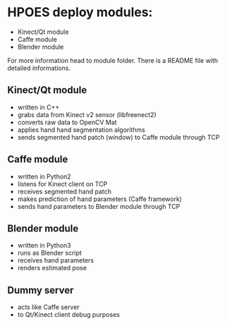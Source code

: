 # HPOES deploy modules:

- Kinect/Qt module
- Caffe module
- Blender module

For more information head to module folder. There is a README file with detailed informations.

## Kinect/Qt module

- written in C++
- grabs data from Kinect v2 sensor (libfreenect2)
- converts raw data to OpenCV Mat
- applies hand hand segmentation algorithms
- sends segmented hand patch (window) to Caffe module through TCP

## Caffe module

- written in Python2
- listens for Kinect client on TCP
- receives segmented hand patch
- makes prediction of hand parameters (Caffe framework)
- sends hand parameters to Blender module through TCP

## Blender module

- written in Python3
- runs as Blender script
- receives hand parameters
- renders estimated pose

## Dummy server

- acts like Caffe server
- to Qt/Kinect client debug purposes
